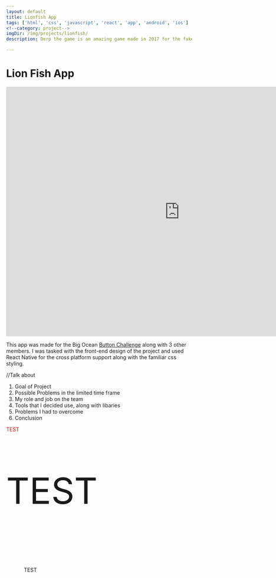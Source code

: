 ```yaml
---
layout: default
title: Lionfish App
tags: ['html', 'css', 'javascript', 'react', 'app', 'android', 'ios']
<!--category: project-->
imgDir: /img/projects/lionfish/
description: Derp the game is an amazing game made in 2017 for the fake game jam that doesn't exist. This is just a template for the games discription so don't take this to seriously. I could use lorem ipsum but this is more fun. Welp I need more lines so the quick brown fox jumped over the lazy dog.

---
```



Lion Fish App
==============

<iframe width="940" height="675" src="https://www.youtube-nocookie.com/embed/vTXAlwVaZKM?rel=0&amp;showinfo=0" frameborder="0" allowfullscreen></iframe>


This app was made for the Big Ocean [Button Challenge](https://herox.com/bigoceanbutton) along with 3 other members.
I was tasked with the front-end design of the project and used React Native for the cross platform support along with the familiar css styling. 


//Talk about
1. Goal of Project
2. Possible Problems in the limited time frame
3. My role and job on the team
4. Tools that I decided use, along with libaries
5. Problems I had to overcome
6. Conclusion

<div class="flex-row">
<p style="color: red"> TEST </p>
<p style="font-size: 98px"> TEST </p>
<p style="padding: 48px"> TEST </p>
</div>



